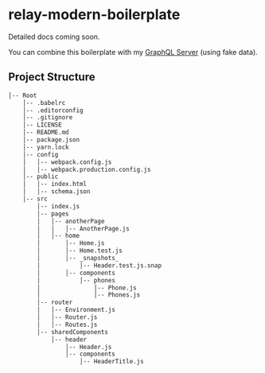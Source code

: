 # relay-modern-boilerplate

Detailed docs coming soon.

You can combine this boilerplate with my [GraphQL Server](https://github.com/pt-br/GraphQL-Server/tree/fake-data) (using fake data).

## Project Structure

```bash
│-- Root
    │-- .babelrc
    │-- .editorconfig
    │-- .gitignore
    │-- LICENSE
    │-- README.md
    │-- package.json
    │-- yarn.lock
    │-- config
    │   │-- webpack.config.js
    │   │-- webpack.production.config.js
    │-- public
    │   │-- index.html
    │   │-- schema.json
    │-- src
        │-- index.js
        │-- pages
        │   │-- anotherPage
        │   │   │-- AnotherPage.js
        │   │-- home
        │       │-- Home.js
        │       │-- Home.test.js
        │       │-- _snapshots_
        │           │-- Header.test.js.snap
        │       │-- components
        │           │-- phones
        │               │-- Phone.js
        │               │-- Phones.js
        │-- router
        │   │-- Environment.js
        │   │-- Router.js
        │   │-- Routes.js
        │-- sharedComponents
            │-- header
                │-- Header.js
                │-- components
                    │-- HeaderTitle.js

```
